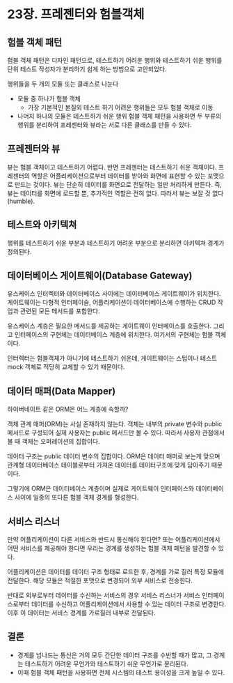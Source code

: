 # 23장. 프레젠터와 험블객체

## 험블 객체 패턴

험블 객체 패턴은 디자인 패턴으로, 테스트하기 어려운 행위와 테스트하기 쉬운 행위를 단위
테스트 작성자가 분리하기 쉽게 하는 방법으로 고안되었다. 

행위들을 두 개의 모듈 또는 클래스로 나눈다

- 모듈 중 하나가 험블 객체
  - 가장 기본적인 본질외 테스트 하기 어려운 행위들은 모두 험블 객체로 이동
- 나머지 하나의 모듈은 테스트하기 쉬운 행위
험블 객체 패턴을 사용하면 두 부류의 행위를 분리하여 프레젠터와 뷰라는 서로 다른 클래스를 만들 수 있다.

## 프레젠터와 뷰

뷰는 험블 객체이고 테스트하기 어렵다. 반면 프레젠터는 테스트하기 쉬운 객체이다.
프레젠터의 역할은 어플리케이션으로부터 데이터를 받아와 화면에 표현할 수 있는 포맷으로 만드는 것이다.
뷰는 단순히 데이터를 화면으로 전달하는 일만 처리하게 만든다. 즉, 뷰는 데이터를 화면에 로드할 뿐,
추가적인 역할은 전혀 없다. 따라서 뷰는 보잘 것 없다(humble).

## 테스트와 아키텍쳐

행위를 테스트하기 쉬운 부분과 테스트하기 어려운 부분으로 분리하면 아키텍쳐 경계가 정의된다.

## 데이터베이스 게이트웨이(Database Gateway)

유스케이스 인터렉터와 데이터베이스 사이에는 데이터베이스 게이트웨이가 위치한다.
게이트웨이는 다형적 인터페이슬, 어플리케이션이 데이터베이스에 수행하는 CRUD 작업과 관련된 모든 메서드를 포함한다.

유스케이스 계층은 필요한 메서드를 제공하는 게이트웨이 인터페이스를 호출한다. 그리고 인터페이스의 구현체는
데이터베이스 계층에 위치한다. 여기서의 구현체는 험블 객체이다.

인터렉터는 험블객체가 아니기에 테스트하기 쉬운데, 게이트웨이는 스텁이나 테스트 mock 객체로 적당히 교체할 수 있기 때문이다.

## 데이터 매퍼(Data Mapper)

하이버네이트 같은 ORM은 어느 계층에 속할까?

객체 관계 매퍼(ORM)는 사실 존재하지 않는다. 객체는 내부의 private 변수와 public 메서드로 구성되어
실제 사용자는 public 메서드만 볼 수 있다. 따라서 사용자 관점에서 볼 때 객체는 오퍼레이션의 집합이다.

데이터 구조는 public 데이터 변수의 집합이다. ORM은 데이터 매퍼로 보는게 맞으며 관계형 데이터베이스 테이블로부터
가져온 데이터를 데이터구조에 맞게 담아주기 때문이다.

그렇기에 ORM은 데이터베이스 계층이며 실제로 게이트웨이 인터페이스와 데이터베이스 사이에 일종의 또다른 험블 객체 경계를 형성한다.

## 서비스 리스너

만약 어플리케이션이 다른 서비스와 반드시 통신해야 한다면? 또는 어플리케이션에서 어떤 서비스를 제공해야 한다면
우리는 경계를 생성하는 험블 객체 패턴을 발견할 수 있다.

어플리케이션은 데이터를 데이터 구조 형태로 로드한 후, 경계를 가로 질러 특정 모듈에 전달한다.
해당 모듈은 적절한 포맷으로 변경되어 외부 서비스로 전송한다.

반대로 외부로부터 데이터를 수신하는 서비스의 경우 서비스 리스너가 서비스 인터페이스로부터 데이터를 수신하고
어플리케이션에서 사용할 수 있는 데이터 구조로 변경한다. 이후 이 데이터는 서비스 경계를 가로질러 내부로 전달된다.

## 결론

- 경계를 넘나드는 통신은 거의 모두 간단한 데이터 구조를 수반할 때가 많고, 그 경계는 테스트하기 어려운 무언가와
테스트하기 쉬운 무언가로 분리된다. 
- 이때 험블 객체 패턴을 사용하면 전체 시스템의 테스트 용이성을 크게 높일 수 있다.
